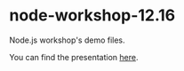 # node-workshop-12.16
Node.js workshop's demo files.

You can find the presentation [here](http://www.slideshare.net/elachechebedis/nodejs-essentials).
